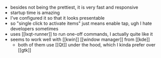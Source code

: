 -	besides not being the prettiest, it is very fast and responsive
-	startup time is amazing
-	I've configured it so that it looks presentable
-	so "single click to activate items" just means enable tap, ugh I hate developers sometimes
-	uses [[lxqt-runner]] to run one-off commands, I actually quite like it
-	seems to work well with [[kwin]] [[window manager]] from [[kde]]
	-	both of them use [[Qt]] under the hood, which I kinda prefer over [[gtk]] 


